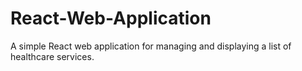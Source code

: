 # React-Web-Application
A simple React web application for managing and displaying a list of healthcare services.
